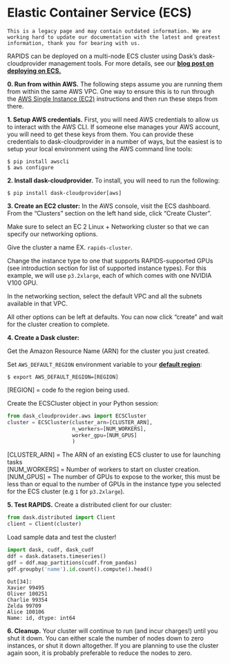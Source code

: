 # Elastic Container Service (ECS)

```{warning}
This is a legacy page and may contain outdated information. We are working hard to update our documentation with the latest and greatest information, thank you for bearing with us.
```

RAPIDS can be deployed on a multi-node ECS cluster using Dask’s
dask-cloudprovider management tools. For more details, see our **[blog post on
deploying on
ECS.](https://medium.com/rapids-ai/getting-started-with-rapids-on-aws-ecs-using-dask-cloud-provider-b1adfdbc9c6e)**

**0. Run from within AWS.** The following steps assume you are running them from
within the same AWS VPC. One way to ensure this is to run through the [AWS
Single Instance (EC2)](#aws-single-instance-ec2) instructions and then run these steps from
there.

**1. Setup AWS credentials.** First, you will need AWS credentials to allow us
to interact with the AWS CLI. If someone else manages your AWS account, you will
need to get these keys from them. You can provide these credentials to
dask-cloudprovider in a number of ways, but the easiest is to setup your local
environment using the AWS command line tools:

```shell
$ pip install awscli
$ aws configure
```

**2. Install dask-cloudprovider.** To install, you will need to run the following:

```shell
$ pip install dask-cloudprovider[aws]
```

**3. Create an EC2 cluster:** In the AWS console, visit the ECS dashboard. From
the “Clusters” section on the left hand side, click “Create Cluster”.

Make sure to select an EC 2 Linux + Networking cluster so that we can specify
our networking options.

Give the cluster a name EX. `rapids-cluster`.

Change the instance type to one that supports RAPIDS-supported GPUs (see
introduction section for list of supported instance types). For this example, we
will use `p3.2xlarge`, each of which comes with one NVIDIA V100 GPU.

In the networking section, select the default VPC and all the subnets available
in that VPC.

All other options can be left at defaults. You can now click “create” and wait
for the cluster creation to complete.

**4. Create a Dask cluster:**

Get the Amazon Resource Name (ARN) for the cluster you just created.

Set `AWS_DEFAULT_REGION` environment variable to your **[default region](https://docs.aws.amazon.com/AWSEC2/latest/UserGuide/using-regions-availability-zones.html#concepts-regions)**:

```shell
$ export AWS_DEFAULT_REGION=[REGION]
```

[REGION] = code fo the region being used.

Create the ECSCluster object in your Python session:

```python
from dask_cloudprovider.aws import ECSCluster
cluster = ECSCluster(cluster_arn=[CLUSTER_ARN],
                     n_workers=[NUM_WORKERS],
                     worker_gpu=[NUM_GPUS]
                     )
```

[CLUSTER_ARN] = The ARN of an existing ECS cluster to use for launching tasks <br />
[NUM_WORKERS] = Number of workers to start on cluster creation. <br />
[NUM_GPUS] = The number of GPUs to expose to the worker, this must be less than or equal to the number of GPUs in the instance type you selected for the ECS cluster (e.g `1` for `p3.2xlarge`).

**5. Test RAPIDS.** Create a distributed client for our cluster:

```python
from dask.distributed import Client
client = Client(cluster)
```

Load sample data and test the cluster!

```python
import dask, cudf, dask_cudf
ddf = dask.datasets.timeseries()
gdf = ddf.map_partitions(cudf.from_pandas)
gdf.groupby('name').id.count().compute().head()
```

```shell
Out[34]:
Xavier 99495
Oliver 100251
Charlie 99354
Zelda 99709
Alice 100106
Name: id, dtype: int64
```

**6. Cleanup.** Your cluster will continue to run (and incur charges!) until you
shut it down. You can either scale the number of nodes down to zero instances,
or shut it down altogether. If you are planning to use the cluster again soon,
it is probably preferable to reduce the nodes to zero.
